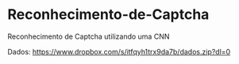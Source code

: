 # Reconhecimento-de-Captcha
Reconhecimento de Captcha utilizando uma CNN

Dados: https://www.dropbox.com/s/itfqyh1trx9da7b/dados.zip?dl=0
